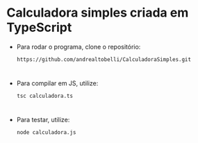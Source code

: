 # Calculadora simples criada em TypeScript

* Para rodar o programa, clone o repositório:
    ```
    https://github.com/andrealtobelli/CalculadoraSimples.git
     ```
  #
* Para compilar em JS, utilize:
   ```
  tsc calculadora.ts
   ```
  #
* Para testar, utilize:
   ```
  node calculadora.js
   ```
  #


